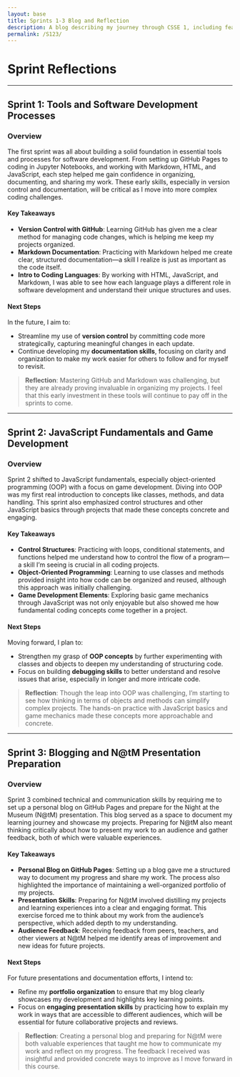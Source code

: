 ```yaml
---
layout: base
title: Sprints 1-3 Blog and Reflection
description: A blog describing my journey through CSSE 1, including features from Sprints 1, 2, and 3.
permalink: /S123/
---
```

# Sprint Reflections

---

## Sprint 1: Tools and Software Development Processes

### Overview
The first sprint was all about building a solid foundation in essential tools and processes for software development. From setting up GitHub Pages to coding in Jupyter Notebooks, and working with Markdown, HTML, and JavaScript, each step helped me gain confidence in organizing, documenting, and sharing my work. These early skills, especially in version control and documentation, will be critical as I move into more complex coding challenges.

#### Key Takeaways
- **Version Control with GitHub**: Learning GitHub has given me a clear method for managing code changes, which is helping me keep my projects organized.
- **Markdown Documentation**: Practicing with Markdown helped me create clear, structured documentation—a skill I realize is just as important as the code itself.
- **Intro to Coding Languages**: By working with HTML, JavaScript, and Markdown, I was able to see how each language plays a different role in software development and understand their unique structures and uses.

#### Next Steps
In the future, I aim to:
- Streamline my use of **version control** by committing code more strategically, capturing meaningful changes in each update.
- Continue developing my **documentation skills**, focusing on clarity and organization to make my work easier for others to follow and for myself to revisit.

> **Reflection**: Mastering GitHub and Markdown was challenging, but they are already proving invaluable in organizing my projects. I feel that this early investment in these tools will continue to pay off in the sprints to come.

---

## Sprint 2: JavaScript Fundamentals and Game Development

### Overview
Sprint 2 shifted to JavaScript fundamentals, especially object-oriented programming (OOP) with a focus on game development. Diving into OOP was my first real introduction to concepts like classes, methods, and data handling. This sprint also emphasized control structures and other JavaScript basics through projects that made these concepts concrete and engaging.

#### Key Takeaways
- **Control Structures**: Practicing with loops, conditional statements, and functions helped me understand how to control the flow of a program—a skill I’m seeing is crucial in all coding projects.
- **Object-Oriented Programming**: Learning to use classes and methods provided insight into how code can be organized and reused, although this approach was initially challenging.
- **Game Development Elements**: Exploring basic game mechanics through JavaScript was not only enjoyable but also showed me how fundamental coding concepts come together in a project.

#### Next Steps
Moving forward, I plan to:
- Strengthen my grasp of **OOP concepts** by further experimenting with classes and objects to deepen my understanding of structuring code.
- Focus on building **debugging skills** to better understand and resolve issues that arise, especially in longer and more intricate code.

> **Reflection**: Though the leap into OOP was challenging, I’m starting to see how thinking in terms of objects and methods can simplify complex projects. The hands-on practice with JavaScript basics and game mechanics made these concepts more approachable and concrete.

---

## Sprint 3: Blogging and N@tM Presentation Preparation

### Overview
Sprint 3 combined technical and communication skills by requiring me to set up a personal blog on GitHub Pages and prepare for the Night at the Museum (N@tM) presentation. This blog served as a space to document my learning journey and showcase my projects. Preparing for N@tM also meant thinking critically about how to present my work to an audience and gather feedback, both of which were valuable experiences.

#### Key Takeaways
- **Personal Blog on GitHub Pages**: Setting up a blog gave me a structured way to document my progress and share my work. The process also highlighted the importance of maintaining a well-organized portfolio of my projects.
- **Presentation Skills**: Preparing for N@tM involved distilling my projects and learning experiences into a clear and engaging format. This exercise forced me to think about my work from the audience’s perspective, which added depth to my understanding.
- **Audience Feedback**: Receiving feedback from peers, teachers, and other viewers at N@tM helped me identify areas of improvement and new ideas for future projects.

#### Next Steps
For future presentations and documentation efforts, I intend to:
- Refine my **portfolio organization** to ensure that my blog clearly showcases my development and highlights key learning points.
- Focus on **engaging presentation skills** by practicing how to explain my work in ways that are accessible to different audiences, which will be essential for future collaborative projects and reviews.

> **Reflection**: Creating a personal blog and preparing for N@tM were both valuable experiences that taught me how to communicate my work and reflect on my progress. The feedback I received was insightful and provided concrete ways to improve as I move forward in this course.